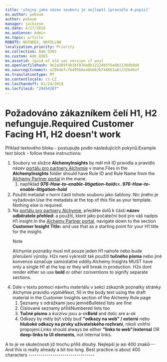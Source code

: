 ```yaml
---
title: 'stejný jako název souboru je nejlepší [pravidlo #-popis]'
ms.author: pebaum
author: pebaum
manager: jackiesm
ms.date: 4/27/2018
ms.audience: Admin
ms.topic: article
ROBOTS: NOINDEX, NOFOLLOW
localization_priority: Priority
ms.collection: Adm_O365
ms.custom: Adm_O365
ms.assetid: (guid of old soc version if any)
ms.openlocfilehash: 9e2a369f4b1bf87da8b12224b5f6e8b1138db9dd
ms.sourcegitcommit: e2864efcfb493b6e46b662b746661a61232bdba7
ms.translationtype: MT
ms.contentlocale: cs-CZ
ms.lasthandoff: 01/24/2019
ms.locfileid: "29454207"
---
```

# <a name="required-customer-facing-h1-h2-doesnt-work"></a><span data-ttu-id="6d829-102">Požadováno zákazníkem čelí H1, H2 nefunguje.</span><span class="sxs-lookup"><span data-stu-id="6d829-102">Required Customer Facing H1, H2 doesn't work</span></span>
<span data-ttu-id="6d829-103">Příklad textového bloku - postupujte podle následujících pokynů:</span><span class="sxs-lookup"><span data-stu-id="6d829-103">Example text block - follow these instructions:</span></span>

1. <span data-ttu-id="6d829-104">Soubory ve složce **AlchemyInsights** by měl mít ID pravidla a pravidlo název [portálu pro partnery Alchymie](https://alchemyportal.azurewebsites.net) v mane.</span><span class="sxs-lookup"><span data-stu-id="6d829-104">Files in the **AlchemyInsights** folder should have Rule ID and Rule Name from the [Alchemy Partner portal](https://alchemyportal.azurewebsites.net) in the mane.</span></span>
    1. <span data-ttu-id="6d829-p101">například ***976-How-to-enable-litigation-hold***</span><span class="sxs-lookup"><span data-stu-id="6d829-p101">ex. ***976-How-to-enable-litigation-hold***</span></span>
1. <span data-ttu-id="6d829-p102">Použití metadat v horní části tohoto souboru jako šablony. Nic jiného je vyžadován.</span><span class="sxs-lookup"><span data-stu-id="6d829-p102">Use the metadata at the top of this file as your template. Nothing else is required.</span></span>
1. <span data-ttu-id="6d829-109">Na [portálu pro partnery Alchymie](https://alchemyportal.azurewebsites.net), přejděte dolů k části **název odběratele přehled:** a použití, které jako počáteční bod pro váš nadpis H1 insight.</span><span class="sxs-lookup"><span data-stu-id="6d829-109">In the [Alchemy Partner portal](https://alchemyportal.azurewebsites.net), navigate down to the section **Customer Insight Title:** and use that as a starting point for your H1 title for the insight.</span></span> 
    > [!NOTE]
    > <span data-ttu-id="6d829-p103">Alchymie poznatky musí mít pouze jeden H1 nahoře nebo bude přerušení výroby. H2s není vykreslit tak použití **tučného písma** nebo jiné konvence označuje samostatné oddíly.</span><span class="sxs-lookup"><span data-stu-id="6d829-p103">Alchemy Insights MUST have only a single H1 at the top or they will break in production. H2s dont render either so use **bold** or other conventions to signify separate sections.</span></span>
1. <span data-ttu-id="6d829-112">Dále v textu pomocí návrhu materiálu v sekci zákazník poznatky stránky Alchymie pravidlo výplně</span><span class="sxs-lookup"><span data-stu-id="6d829-112">Next, fill in the body text using the draft material in the Customer Insights section of the Alchemy Rule page</span></span>
    1. <span data-ttu-id="6d829-113">Seznamy s odrážkami jsou jemné</span><span class="sxs-lookup"><span data-stu-id="6d829-113">Bulleted lists are fine</span></span>
    1. <span data-ttu-id="6d829-114">Číslované seznamy příliš</span><span class="sxs-lookup"><span data-stu-id="6d829-114">Numbered lists too</span></span>
    1. <span data-ttu-id="6d829-115">**Tučné písmo** a *kurzívu* jsou a-ok</span><span class="sxs-lookup"><span data-stu-id="6d829-115">**Bold** and *italic* are a-ok</span></span>
    1. <span data-ttu-id="6d829-116">Odkazy by měly být vždy buď **"odkazy na web" / externí** nebo **hluboké odkazy na prvky uživatelského rozhraní**, nikoli vnitřní propojení.</span><span class="sxs-lookup"><span data-stu-id="6d829-116">Links should always be either **"links to web"/external** OR **deep-links to UI elements**, not internal links.</span></span>

<span data-ttu-id="6d829-p104">A to je ve skutečnosti již trochu příliš dlouhý. Nejlepší je asi 400 znaků---</span><span class="sxs-lookup"><span data-stu-id="6d829-p104">And this is really already a bit too long. Best practice is about 400 characters ---------------------------------</span></span>